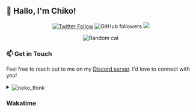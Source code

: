 ## 👋 Hallo, I'm Chiko!

<div align="center">

[![Twitter Follow](https://img.shields.io/twitter/follow/chikoxq?label=Follow)](https://twitter.com/intent/follow?screen_name=chikoxq)
![GitHub followers](https://img.shields.io/github/followers/chikof?label=Follow&style=social)
![](https://komarev.com/ghpvc/?username=chikof&color=blue)

</div>

<a href="https://cataas.com">
<img src="https://cataas.com/cat?type=square" align="right" width="300"alt="Random cat">
</a>

<div><picture><img src="https://raw.githubusercontent.com/carbon-language/carbon-lang/refs/heads/trunk/docs/images/bumper.png" alt=""></picture></div>

### 📫 Get in Touch
Feel free to reach out to me on my [Discord server](https://discord.gg/sejc7TnX6N). I'd love to connect with you!

<details>
<summary>
<img src="https://cdn3.emoji.gg/emojis/64203-noko-think.png" width="35px" height="35px" alt="noko_think" align="center">

### Wakatime
</summary>

<!--START_SECTION:waka-->
![Code Time](http://img.shields.io/badge/Code%20Time-2%2C344%20hrs%202%20mins-blue)

![Profile Views](http://img.shields.io/badge/Profile%20Views-1-blue)

![Lines of code](https://img.shields.io/badge/From%20Hello%20World%20I%27ve%20Written-9.5%20million%20lines%20of%20code-blue)

**🐱 My GitHub Data** 

> 📦 104.4 kB Used in GitHub's Storage 
 > 
> 🏆 309 Contributions in the Year 2025
 > 
> 💼 Opted to Hire
 > 
> 📜 40 Public Repositories 
 > 
> 🔑 32 Private Repositories 
 > 
**I'm a Night 🦉** 

```text
🌞 Morning                924 commits         █░░░░░░░░░░░░░░░░░░░░░░░░   05.22 % 
🌆 Daytime                5598 commits        ████████░░░░░░░░░░░░░░░░░   31.62 % 
🌃 Evening                8314 commits        ████████████░░░░░░░░░░░░░   46.96 % 
🌙 Night                  2868 commits        ████░░░░░░░░░░░░░░░░░░░░░   16.20 % 
```
📅 **I'm Most Productive on Sunday** 

```text
Monday                   2026 commits        ███░░░░░░░░░░░░░░░░░░░░░░   11.44 % 
Tuesday                  1248 commits        ██░░░░░░░░░░░░░░░░░░░░░░░   07.05 % 
Wednesday                2481 commits        ████░░░░░░░░░░░░░░░░░░░░░   14.01 % 
Thursday                 2563 commits        ████░░░░░░░░░░░░░░░░░░░░░   14.48 % 
Friday                   3350 commits        █████░░░░░░░░░░░░░░░░░░░░   18.92 % 
Saturday                 2342 commits        ███░░░░░░░░░░░░░░░░░░░░░░   13.23 % 
Sunday                   3694 commits        █████░░░░░░░░░░░░░░░░░░░░   20.87 % 
```


📊 **This Week I Spent My Time On** 

```text
🕑︎ Time Zone: Europe/London

💬 Programming Languages: 
Rust                     2 hrs 31 mins       █████████████░░░░░░░░░░░░   51.66 % 
Nix                      1 hr 8 mins         ██████░░░░░░░░░░░░░░░░░░░   23.28 % 
TOML                     31 mins             ███░░░░░░░░░░░░░░░░░░░░░░   10.62 % 
sh                       14 mins             █░░░░░░░░░░░░░░░░░░░░░░░░   04.99 % 
Python                   11 mins             █░░░░░░░░░░░░░░░░░░░░░░░░   03.80 % 

🔥 Editors: 
Neovim                   4 hrs 52 mins       █████████████████████████   100.00 % 

💻 Operating System: 
Linux                    4 hrs 52 mins       █████████████████████████   100.00 % 
```

**I Mostly Code in TypeScript** 

```text
TypeScript               32 repos            ██████████░░░░░░░░░░░░░░░   40.51 % 
Rust                     29 repos            █████████░░░░░░░░░░░░░░░░   36.71 % 
Nix                      6 repos             ██░░░░░░░░░░░░░░░░░░░░░░░   07.59 % 
Lua                      3 repos             █░░░░░░░░░░░░░░░░░░░░░░░░   03.80 % 
Python                   3 repos             █░░░░░░░░░░░░░░░░░░░░░░░░   03.80 % 
```




 Last Updated on 06/06/2025 01:08:52 UTC
<!--END_SECTION:waka-->

</details>

<!--
<p align="center">
     <a href="https://discord.gg/HhybNhchcC"><img src="https://invidget.switchblade.xyz/sejc7TnX6N" align="center" ><a>
</p> 
-->
